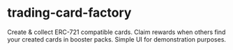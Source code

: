 # trading-card-factory
Create &amp; collect ERC-721 compatible cards. Claim rewards when others find your created cards in booster packs. Simple UI for demonstration purposes.
